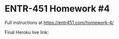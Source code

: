 # ENTR-451 Homework #4

Full instructions at https://entr451.com/homework-4/

Final Heroku live link: 